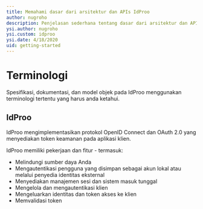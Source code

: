 ```yaml
---
title: Memahami dasar dari arsitektur dan APIs IdProo 
author: nugroho
description: Penjelasan sederhana tentang dasar dari arsitektur dan APIs IdProo 
ysi.author: nugroho
ysi.custom: idproo
ysi.date: 4/18/2020
uid: getting-started
---
```

# Terminologi 
Spesifikasi, dokumentasi, dan model objek pada IdProo menggunakan terminologi tertentu yang harus anda ketahui.

## IdProo
IdProo mengimplementasikan protokol OpenID Connect dan OAuth 2.0 yang menyediakan token keamanan pada aplikasi klien.

IdProo memiliki pekerjaan dan fitur - termasuk:
* Melindungi sumber daya Anda
* Mengautentikasi pengguna yang disimpan sebagai akun lokal atau melalui penyedia identitas eksternal
* Menyediakan manajemen sesi dan sistem masuk tunggal
* Mengelola dan mengautentikasi klien
* Mengeluarkan identitas dan token akses ke klien
* Memvalidasi token